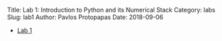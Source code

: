 Title: Lab 1: Introduction to Python and its Numerical Stack
Category: labs
Slug: lab1
Author: Pavlos Protopapas
Date: 2018-09-06


- [Lab 1]({filename}notebook/lab1.ipynb)
